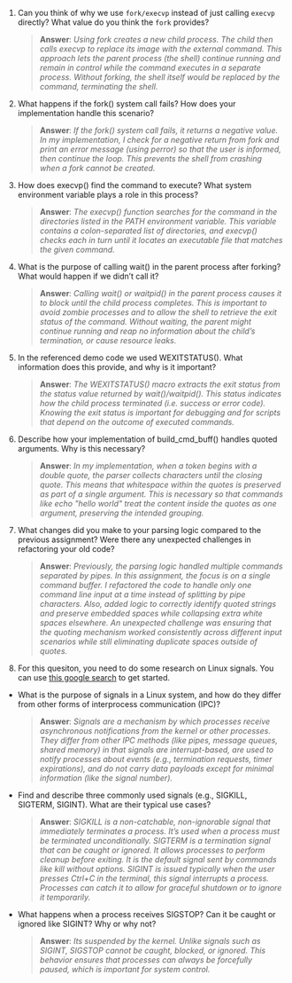 1. Can you think of why we use `fork/execvp` instead of just calling `execvp` directly? What value do you think the `fork` provides?

    > **Answer**:  _Using fork creates a new child process. The child then calls execvp to replace its image with the external command. This approach lets the parent process (the shell) continue running and remain in control while the command executes in a separate process. Without forking, the shell itself would be replaced by the command, terminating the shell._

2. What happens if the fork() system call fails? How does your implementation handle this scenario?

    > **Answer**:  _If the fork() system call fails, it returns a negative value. In my implementation, 
    I check for a negative return from fork and print an error message (using perror) so that the user is informed, then continue the loop. This prevents the shell from crashing when a fork cannot be created._

3. How does execvp() find the command to execute? What system environment variable plays a role in this process?

    > **Answer**:  _The execvp() function searches for the command in the directories listed in the PATH environment variable. This variable contains a colon-separated list of directories, and execvp() checks each in turn until it locates an executable file that matches the given command._

4. What is the purpose of calling wait() in the parent process after forking? What would happen if we didn’t call it?

    > **Answer**:  _Calling wait() or waitpid() in the parent process causes it to block until the child process completes. This is important to avoid zombie processes and to allow the shell to retrieve the exit status of the command. Without waiting, the parent might continue running and reap no information about the child’s termination, or cause resource leaks._

5. In the referenced demo code we used WEXITSTATUS(). What information does this provide, and why is it important?

    > **Answer**:  _The WEXITSTATUS() macro extracts the exit status from the status value returned by wait()/waitpid(). This status indicates how the child process terminated (i.e. success or error code). Knowing the exit status is important for debugging and for scripts that depend on the outcome of executed commands._

6. Describe how your implementation of build_cmd_buff() handles quoted arguments. Why is this necessary?

    > **Answer**:  _In my implementation, when a token begins with a double quote, the parser collects characters until the closing quote. This means that whitespace within the quotes is preserved as part of a single argument. This is necessary so that commands like echo "hello world" treat the content inside the quotes as one argument, preserving the intended grouping._

7. What changes did you make to your parsing logic compared to the previous assignment? Were there any unexpected challenges in refactoring your old code?

    > **Answer**:  _Previously, the parsing logic handled multiple commands separated by pipes. In this assignment, the focus is on a single command buffer. I refactored the code to handle only one command line input at a time instead of splitting by pipe characters. Also, added logic to correctly identify quoted strings and preserve embedded spaces while collapsing extra white spaces elsewhere. An unexpected challenge was ensuring that the quoting mechanism worked consistently across different input scenarios while still eliminating duplicate spaces outside of quotes._

8. For this quesiton, you need to do some research on Linux signals. You can use [this google search](https://www.google.com/search?q=Linux+signals+overview+site%3Aman7.org+OR+site%3Alinux.die.net+OR+site%3Atldp.org&oq=Linux+signals+overview+site%3Aman7.org+OR+site%3Alinux.die.net+OR+site%3Atldp.org&gs_lcrp=EgZjaHJvbWUyBggAEEUYOdIBBzc2MGowajeoAgCwAgA&sourceid=chrome&ie=UTF-8) to get started.

- What is the purpose of signals in a Linux system, and how do they differ from other forms of interprocess communication (IPC)?

    > **Answer**:  _Signals are a mechanism by which processes receive asynchronous notifications from the kernel or other processes. They differ from other IPC methods (like pipes, message queues, shared memory) in that signals are interrupt-based, are used to notify processes about events (e.g., termination requests, timer expirations), and do not carry data payloads except for minimal information (like the signal number)._

- Find and describe three commonly used signals (e.g., SIGKILL, SIGTERM, SIGINT). What are their typical use cases?

    > **Answer**:  _SIGKILL is a non-catchable, non-ignorable signal that immediately terminates a process. It’s used when a process must be terminated unconditionally.
SIGTERM is a termination signal that can be caught or ignored. It allows processes to perform cleanup before exiting. It is the default signal sent by commands like kill without options.
SIGINT is issued typically when the user presses Ctrl+C in the terminal, this signal interrupts a process. Processes can catch it to allow for graceful shutdown or to ignore it temporarily._

- What happens when a process receives SIGSTOP? Can it be caught or ignored like SIGINT? Why or why not?

    > **Answer**:  _Its suspended by the kernel. Unlike signals such as SIGINT, SIGSTOP cannot be caught, blocked, or ignored. This behavior ensures that processes can always be forcefully paused, which is important for system control._
